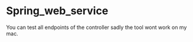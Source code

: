 # Spring_web_service
You can test all endpoints of the controller sadly the tool wont work on my mac.
